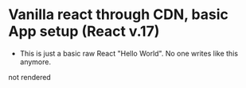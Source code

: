 # Vanilla react through CDN, basic App setup (React v.17)

* This is just a basic raw React "Hello World". No one writes like this anymore.

 <body>
    <div id="root">not rendered</div>
    <script src="https://unpkg.com/react@17.0.2/umd/react.development.js"></script>
    <script src="https://unpkg.com/react-dom@17.0.2/umd/react-dom.development.js"></script>
    <script>
      const App = () => {
        return React.createElement(
          'div',
          {},
          React.createElement('h1', {}, 'Adopt me!')
        );
      };

      ReactDOM.render(
        React.createElement(App),
        document.querySelector('#root')
      );
    </script>
  </body>

* You should call `ReacDOM.render()` exactly once
